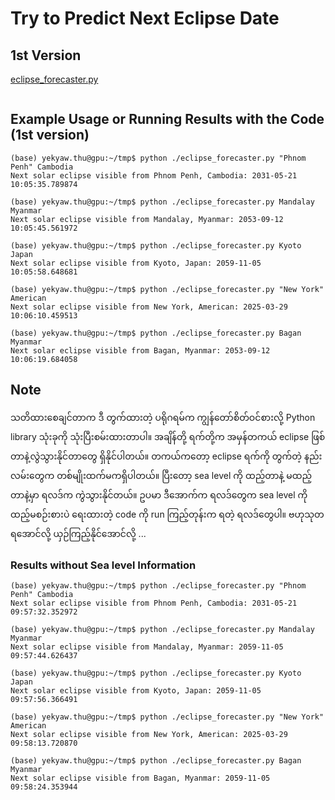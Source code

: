 # Try to Predict Next Eclipse Date

## 1st Version

[eclipse_forecaster.py](https://github.com/ye-kyaw-thu/this-and-that/blob/main/python/eclipse_forecaster.py)    

```python

```

## Example Usage or Running Results with the Code (1st version)

```
(base) yekyaw.thu@gpu:~/tmp$ python ./eclipse_forecaster.py "Phnom Penh" Cambodia
Next solar eclipse visible from Phnom Penh, Cambodia: 2031-05-21 10:05:35.789874
```

```
(base) yekyaw.thu@gpu:~/tmp$ python ./eclipse_forecaster.py Mandalay Myanmar
Next solar eclipse visible from Mandalay, Myanmar: 2053-09-12 10:05:45.561972
```

```
(base) yekyaw.thu@gpu:~/tmp$ python ./eclipse_forecaster.py Kyoto Japan
Next solar eclipse visible from Kyoto, Japan: 2059-11-05 10:05:58.648681
```

```
(base) yekyaw.thu@gpu:~/tmp$ python ./eclipse_forecaster.py "New York" American
Next solar eclipse visible from New York, American: 2025-03-29 10:06:10.459513
```

```
(base) yekyaw.thu@gpu:~/tmp$ python ./eclipse_forecaster.py Bagan Myanmar
Next solar eclipse visible from Bagan, Myanmar: 2053-09-12 10:06:19.684058
```

## Note

သတိထားစေချင်တာက ဒီ တွက်ထားတဲ့ ပရိုဂရမ်က ကျွန်တော်စိတ်ဝင်စားလို့ Python library သုံးခုကို သုံးပြီးစမ်းထားတာပါ။ အချိန်တို့ ရက်တို့က အမှန်တကယ် eclipse ဖြစ်တာနဲ့လွဲသွားနိုင်တာတွေ ရှိနိုင်ပါတယ်။ တကယ်ကတော့ eclipse ရက်ကို တွက်တဲ့ နည်းလမ်းတွေက တစ်မျိုးထက်မကရှိပါတယ်။ ပြီးတော့ sea level ကို ထည့်တာနဲ့ မထည့်တာနဲ့မှာ ရလဒ်က ကွဲသွားနိုင်တယ်။ ဥပမာ ဒီအောက်က ရလဒ်တွေက sea level ကို ထည့်မစဉ်းစားပဲ ရေးထားတဲ့ code ကို run ကြည့်တုန်းက ရတဲ့ ရလဒ်တွေပါ။ ဗဟုသုတရအောင်လို့ ယှဉ်ကြည့်နိုင်အောင်လို့ ...  

### Results without Sea level Information

```
(base) yekyaw.thu@gpu:~/tmp$ python ./eclipse_forecaster.py "Phnom Penh" Cambodia
Next solar eclipse visible from Phnom Penh, Cambodia: 2031-05-21 09:57:32.352972
```

```
(base) yekyaw.thu@gpu:~/tmp$ python ./eclipse_forecaster.py Mandalay Myanmar
Next solar eclipse visible from Mandalay, Myanmar: 2059-11-05 09:57:44.626437
```

```
(base) yekyaw.thu@gpu:~/tmp$ python ./eclipse_forecaster.py Kyoto Japan
Next solar eclipse visible from Kyoto, Japan: 2059-11-05 09:57:56.366491
```

```
(base) yekyaw.thu@gpu:~/tmp$ python ./eclipse_forecaster.py "New York" American
Next solar eclipse visible from New York, American: 2025-03-29 09:58:13.720870
```

```
(base) yekyaw.thu@gpu:~/tmp$ python ./eclipse_forecaster.py Bagan Myanmar
Next solar eclipse visible from Bagan, Myanmar: 2059-11-05 09:58:24.353944
```

